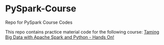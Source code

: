 # PySpark-Course
Repo for PySpark Course Codes

This repo contains practice material code for the following course: [Taming Big Data with Apache Spark and Python - Hands On!
](https://www.udemy.com/course/taming-big-data-with-apache-spark-hands-on)
